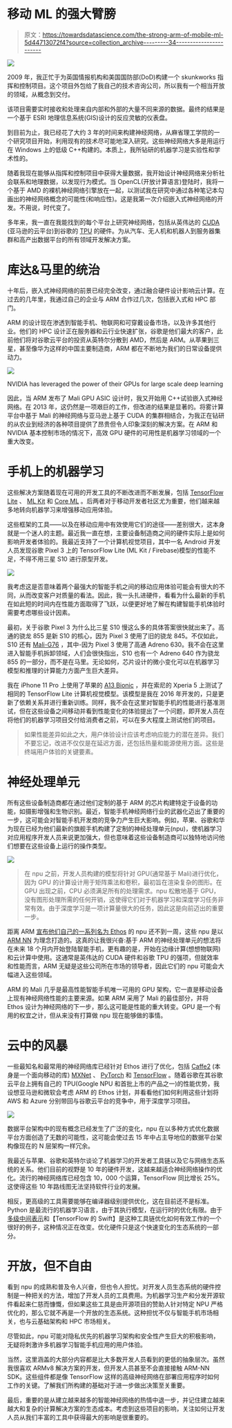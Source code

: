 # 移动 ML 的强大臂膀

> 原文：<https://towardsdatascience.com/the-strong-arm-of-mobile-ml-5d44713072f4?source=collection_archive---------34----------------------->

![](img/508e5448a9a60806bccce1944ce924aa.png)

2009 年，我正忙于为英国情报机构和美国国防部(DoD)构建一个 skunkworks 指挥和控制项目。这个项目外包给了我自己的技术咨询公司，所以我有一个相当开放的领域，从概念到交付。

该项目需要实时接收和处理来自内部和外部的大量不同来源的数据。最终的结果是一个基于 ESRI 地理信息系统(GIS)设计的反应灵敏的仪表盘。

到目前为止，我已经花了大约 3 年的时间来构建神经网络，从麻省理工学院的一个研究项目开始，利用现有的技术尽可能地深入研究。这些神经网络大多是用运行在 Windows 上的低级 C++构建的。本质上，我所钻研的机器学习是实验性和学术性的。

随着我现在能够从指挥和控制项目中获得大量数据，我开始设计神经网络来分析社会联系和地理数据，以发现行为模式。当 OpenCL(开放计算语言)登陆时，我将一个基于 AMD 的裸机神经网络引擎放在一起，以测试我在研究中通过各种笔记本勾画出的神经网络概念的可能性(和响应性)。这是我第一次介绍嵌入式神经网络的开发。不用说，时代变了。

多年来，我一直在我能找到的每个平台上研究神经网络，包括从英伟达的 [CUDA](https://developer.nvidia.com/cuda-zone) (亚马逊的云平台)到谷歌的 [TPU](https://cloud.google.com/tpu/) 的硬件。为从汽车、无人机和机器人到服务器集群和高产出数据平台的所有领域开发解决方案。

# 库达&马里的统治

十年后，嵌入式神经网络的前景已经完全改变，通过融合硬件设计影响云计算。在过去的几年里，我通过自己的企业与 ARM 合作过几次，包括嵌入式和 HPC 部门。

ARM 的设计现在渗透到智能手机、物联网和可穿戴设备市场，以及许多其他行业。他们的 HPC 设计正在服务器和云行业快速扩张，谷歌是他们最大的客户，此前他们将对谷歌云平台的投资从英特尔分散到 AMD，然后是 ARM。从苹果到三星，甚至像华为这样的中国主要制造商，ARM 都在不断地为我们的日常设备提供动力。

![](img/ba601aeaf94673614e5f14ce2320e39c.png)

NVIDIA has leveraged the power of their GPUs for large scale deep learning

因此，当 ARM 发布了 Mali GPU ASIC 设计时，我又开始用 C++试验嵌入式神经网络。在 2013 年，这仍然是一项艰巨的工作，但改进的结果是显著的。将雾计算平台中基于 Mali 的神经网络与亚马逊上基于 CUDA 的集群相结合，为我正在钻研的从农业到经济的各种项目提供了昂贵但令人印象深刻的解决方案。在 ARM 和 NVIDIA 基本控制市场的情况下，高效 GPU 硬件的可用性是机器学习领域的一个重大改变。

# 手机上的机器学习

这些解决方案随着现在可用的开发工具的不断改进而不断发展，包括 [TensorFlow Lite](https://www.tensorflow.org/lite/) 、 [ML Kit](https://developers.google.com/ml-kit/) 和 [Core ML](https://developer.apple.com/machine-learning/core-ml/) 。后两者对于移动开发者社区尤为重要，他们越来越多地转向机器学习来增强移动应用体验。

这些框架的工具——以及在移动应用中有效使用它们的途径——差别很大，这本身就是一个迷人的主题。最近我一直在想，主要设备制造商之间的硬件实际上是如何影响开发者体验的。我最近支持了一个计算机视觉项目，其中一名 Android 开发人员发现谷歌 Pixel 3 上的 TensorFlow Lite (ML Kit / Firebase)模型的性能不足，不得不用三星 S10 进行原型开发。

![](img/fe684304c65dce0ed92ef765ef53e635.png)

我考虑这是否意味着两个最强大的智能手机之间的移动应用体验可能会有很大的不同，从而改变客户对质量的看法。因此，我一头扎进硬件，看看为什么最新的手机在如此短的时间内在性能方面取得了飞跃，以便更好地了解在构建智能手机体验时需要考虑哪些设计因素。

最初，关于谷歌 Pixel 3 为什么比三星 S10 慢这么多的具体答案很快就出来了。高通的骁龙 855 是新 S10 的核心，因为 Pixel 3 使用了旧的骁龙 845。不仅如此，S10 还有 [Mali-G76](https://www.arm.com/products/silicon-ip-multimedia/gpu/mali-g76) ，其中-因为 Pixel 3 使用了高通 Adreno 630。我不会在这里进入智能手机拆卸领域，人们会很快指出，S10 也有一个 Adreno 640 作为骁龙 855 的一部分，而不是在马里。无论如何，芯片设计的微小变化可以在机器学习模型和推理的计算能力方面产生巨大差异。

我在 iPhone 11 Pro 上使用了苹果的 [A13 Bionic](https://en.wikipedia.org/wiki/Apple_A13) ，并在索尼的 Xperia 5 上测试了相同的 TensorFlow Lite 计算机视觉模型。该模型是我在 2016 年开发的，只是更新了依赖关系并进行重新训练。同样，我不会在这里对智能手机的性能进行基准测试，但在这些设备之间移动并看到性能变化的体验提出了一个问题，即开发人员在将他们的机器学习项目交付给消费者之前，可以在多大程度上测试他们的项目。

> 如果性能差异如此之大，用户体验设计应该考虑响应能力的潜在差异。我们不要忘记，改进不仅仅是在延迟方面，还包括热量和能源使用方面。这些是终端用户体验的关键要素。

# 神经处理单元

所有这些设备制造商都在通过他们定制的基于 ARM 的芯片构建特定于设备的功能，如摄影增强和生物识别。最近，智能手机神经网络行业的武器化迈出了重要的一步，这可能会对智能手机开发商的竞争力产生巨大影响。例如，苹果、谷歌和华为现在已经为他们最新的旗舰手机构建了定制的神经处理单元(npu)，使机器学习对应用程序开发人员来说更加强大，但也意味着这些设备制造商可以独特地访问他们想要在这些设备上运行的操作类型。

![](img/c307a0e7f4771f89bca0d877c7183040.png)

> 在 npu 之前，开发人员构建的模型将针对 GPU(通常基于 Mali)进行优化，因为 GPU 的计算设计用于矩阵乘法和卷积，最初旨在渲染复杂的图形。在 GPU 出现之前，CPU 必须满足所有的处理需求。npu 松散地基于 GPU，没有图形处理所需的任何开销，这使得它们对于机器学习和深度学习任务非常有效。由于深度学习是一项计算量很大的任务，因此这是向前迈出的重要一步。

距离 ARM [宣布他们自己的一系列名为 Ethos](https://developer.arm.com/ip-products/processors/machine-learning/arm-ethos-n) 的 npu 还不到一周，这些 npu 是以 [ARM NN](https://developer.arm.com/ip-products/processors/machine-learning/arm-nn) 为理念打造的。这真的让我很兴奋:基于 ARM 的神经处理单元的想法将在未来 18 个月内开始登陆智能手机，更有趣的是，开始在边缘计算(想想物联网)和云计算中使用。这通常是英伟达的 CUDA 硬件和谷歌 TPU 的强项，但就效率和性能而言，ARM 无疑是这些公司所在市场的领导者，因此它们的 npu 可能会大幅进入这些领域。

ARM 的 Mali 几乎是最高性能智能手机唯一可用的 GPU 架构，它一直是移动设备上现有神经网络性能的主要来源。如果 ARM 采用了 Mali 的最佳部分，并将 Ethos 设计为神经网络的下一步，那么这可能是性能的重大转变。GPU 是一个有用的权宜之计，但从来没有打算做 npu 现在能够做的事情。

# 云中的风暴

一些最知名和最常用的神经网络库已经针对 Ethos 进行了优化，包括 [Caffe2](https://caffe2.ai) (本身是一个面向移动的库) [MXNet](https://mxnet.incubator.apache.org) 、 [PyTorch](https://pytorch.org) 和 [TensorFlow](https://www.tensorflow.org) 。随着谷歌在其谷歌云平台上拥有自己的 TPU(Google NPU 和首批上市的产品之一)的性能优势，我设想亚马逊和微软会考虑 ARM 的 Ethos 计划，并看看他们如何利用这些计划将 AWS 和 Azure 分别带回与谷歌云平台的竞争中，用于深度学习项目。

![](img/3048350ba0e7d3a0726aab8b4af4c714.png)

数据平台架构中的现有概念已经发生了广泛的变化，npu 在以多种方式优化数据平台方面创造了无数的可能性，这可能会使过去 15 年中占主导地位的数据平台架构像现在的 N 层架构一样冗余。

我最近与苹果、谷歌和英特尔谈论了机器学习的开发者工具链以及它与网络生态系统的关系。他们目前的视野是 10 年的硬件开发，这越来越适合神经网络操作的优化。流行的神经网络库已经包含 10，000 个运算，TensorFlow 同比增长 25%。这使得这些 10 年路线图无法坚持软件行业的发展。

相反，更高级的工具需要能够在编译器级别提供优化，这在目前还不是标准。Python 是最流行的机器学习语言，由于其执行模型，在运行时的优化有限。由于[多级中间表示](https://medium.com/tensorflow/mlir-a-new-intermediate-representation-and-compiler-framework-beba999ed18d)和【TensorFlow 的 Swift】是这种工具链优化如何有效工作的一个很好的例子，这种情况正在改变。优化硬件只是这个快速变化的生态系统的一部分。

# 开放，但不自由

看到 npu 的成熟和普及令人兴奋，但也令人担忧。对开发人员生态系统的硬件控制是一种把关的方法，增加了开发人员的工具费用。为机器学习生产和分发开源软件看起来仁慈而慷慨，但如果这些工具是由开源项目的赞助人针对特定 NPU 严格优化的，那么它就不再是一个开放的生态系统。这种担忧不仅与智能手机市场相关，也与云基础架构和 HPC 市场相关。

尽管如此，npu 可能对隐私优先的机器学习架构和安全性产生巨大的积极影响，无疑将刺激许多机器学习智能手机应用的用户体验。

当然，这里涵盖的大部分内容都是比大多数开发人员看到的更低的抽象层次。虽然我很喜欢 ARMv8 解决方案的开发，但开发人员甚至不会直接接触 ARM-NN SDK。这些组件都是像 TensorFlow 这样的高级神经网络在部署应用程序时如何工作的关键。了解我们所构建的基础对于进一步做出决策至关重要。

最后，重要的是从建立越来越多的智能神经网络的热情中退一步，并记住建立越来越大和复杂的计算解决方案的生态成本。考虑到这些项目的影响，关注如何让开发人员从我们丰富的工具中获得最大的影响是很重要的。